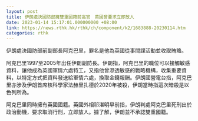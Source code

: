 ```yaml
---
layout: post
title: 伊朗處決國防部擁雙重國籍前高官　英國曾要求立即放人
date: 2023-01-14 15:17:01.000000000 +08:00
link: https://news.rthk.hk/rthk/ch/component/k2/1683888-20230114.htm
categories: rthk
---
```


伊朗處決國防部前副部長阿克巴里，罪名是他為英國從事間諜活動並收取賄賂。

阿克巴里1997至2005年出任伊朗副防長。伊朗指，阿克巴里的職位可以接觸敏感資料，讓他成為英國軍情六處特工，又指他曾滲透敏感的戰略機構，收集重要資料，以特定方式把資料發送給軍情六處，換取金錢報酬。伊朗國營電台指，阿克巴里亦涉及伊朗首席核科學家法赫里扎德於2020年被殺，伊朗當時指這次暗殺是以色列所為。

阿克巴里同時擁有英國國籍。英國外相祁湛明早前指，伊朗判處阿克巴里死刑出於政治動機，要求取消行刑，立即放人。據了解，伊朗並不承認雙重國籍。
